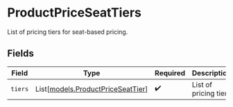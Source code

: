 # ProductPriceSeatTiers

List of pricing tiers for seat-based pricing.


## Fields

| Field                                                                  | Type                                                                   | Required                                                               | Description                                                            |
| ---------------------------------------------------------------------- | ---------------------------------------------------------------------- | ---------------------------------------------------------------------- | ---------------------------------------------------------------------- |
| `tiers`                                                                | List[[models.ProductPriceSeatTier](../models/productpriceseattier.md)] | :heavy_check_mark:                                                     | List of pricing tiers                                                  |